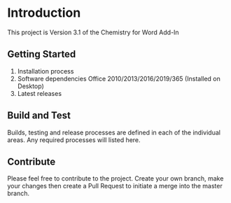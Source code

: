 # Introduction 
This project is Version 3.1 of the Chemistry for Word Add-In

## Getting Started
1.	Installation process
2.	Software dependencies Office 2010/2013/2016/2019/365 (Installed on Desktop)
3.	Latest releases

## Build and Test
Builds, testing and release processes are defined in each of the individual areas.  Any required processes will listed here. 

## Contribute
Please feel free to contribute to the project.
Create your own branch, make your changes then create a Pull Request to initiate a merge into the master branch.

